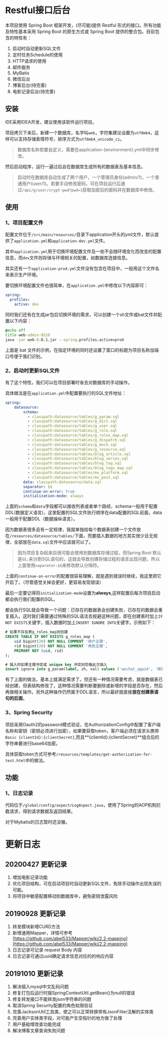 # Restful接口后台

本项目使用 Spring Boot 框架开发，(尽可能)提供 Restful 形式的接口。所有功能及特性基本采用 Spring Boot 的原生方式或 Spring Boot 提供的整合包。目前包含的特性有：

1. 启动时自动更新SQL文件
2. 定时任务Schedule的使用
3. HTTP请求的使用
4. 邮件服务
5. MyBatis
6. 微信后台
7. 博客后台(待完善)
8. 电影记录后台(待完善)

## 安装

IDE采用IDEA开发，建议使用该软件运行项目。

项目拷贝下来后，新建一个数据库，名字叫`web`，字符集建议设置为`utf8mb4`，这样可以支持存储表情符号，排序方式为`utf8mb4_unicode_ci`。

> 数据库名称若要自定义，需要在application-{environment}.yml中同步修改。

然后启动程序，运行一遍过后会在数据库生成所有的数据表及基本信息。

> 启动时在数据库自动生成了两个用户，一个管理员身份(admin/1)，一个普通用户(user/1)。若要手动修改密码，可在项目运行后通过`/api/g/user/crypt-pwd?pwd=1`获取加密后的密码并在数据库中修改。

## 使用

### 1、项目配置文件

配置文件位于`/src/main/resources/`目录下application开头的yml文件，默认提供了`application.yml`和`application-dev.yml`文件。

其中`application.yml`用于切换环境配置文件及一些不会随环境变化而改变的配置信息，而`dev`文件则存储与环境相关的配置，如数据库连接信息。

其实还有一个`application-prod.yml`文件没有包含在项目中，一般用这个文件名来表示生产环境。

要切换环境配置文件也很简单，在`application.yml`中修改以下内容即可：

```yaml
spring:
  profiles:
    active: dev
```

同时我们还有在生成jar包后切换环境的需求，可以创建一个sh文件或bat文件并配置以下内容：

```bat
@echo off
title web-admin-8520
java -jar web-0.0.1.jar --spring.profiles.active=prod
```

上面是 bat 文件的示例，在指定环境的同时还设置了窗口的标题为项目名称加端口号便于我们识别。

### 2、启动时更新SQL文件

有了这个特性，我们可以在项目部署时省去对数据库的手动操作。

具体做法是在`application.yml`中配置要执行的SQL文件地址：

```yaml
spring:
    datasource:
        schema:
          - classpath:datasource/tables/g_param.sql
          - classpath:datasource/tables/g_dict.sql
          - classpath:datasource/tables/g_user.sql
          - classpath:datasource/tables/g_role.sql
          - classpath:datasource/tables/g_roles_map.sql
          - classpath:datasource/tables/g_dispatch.sql
          - classpath:datasource/tables/g_mock.sql
          - classpath:datasource/tables/g_resource.sql
          - classpath:datasource/tables/blog_article.sql
          - classpath:datasource/tables/blog_series.sql
          - classpath:datasource/tables/blog_tag.sql
          - classpath:datasource/tables/blog_tags_map.sql
          - classpath:datasource/tables/mv_platform.sql
          - classpath:datasource/tables/mv_post.sql
        data: classpath:datasource/data.sql
        separator: $$
        continue-on-error: true
        initialization-mode: always
```

上面的`schema`和`data`字段都可以接收列表或者单个路经，schema一般用于配置DDL(数据定义语言)，这里配置的SQL文件执行顺序在data配置的SQL前面，data一般用于配置DDL（数据操纵语言）。

因为数据表很多且有一定规律，我就单独给每个数据表创建一个文件放在`/resources/datasource/tables/`下面，而要插入数据的地方其实很少且无规律，全部放在`data.sql`文件中应该就可以了。

> 因为项目复杂起来后很可能会使用到数据库存储过程，而Spring Boot 默认是以`;`来分割SQL语句的，这就会导致创建存储过程的语言出现问题，所以上面使用`separator:$$`来修改默认分隔符。

上面的`continue-on-error`的配置很容易理解，就是遇到错误时继续，我这里把它开启了。（尽管感觉关掉会更好，更容易发现错误）

最后一定要记得将`initialization-mode`设置为**always**,这样配置后每次项目启动都会执行我们配置的SQL。

都会执行SQL就会导致一个问题：已存在的数据表会创建失败，已存在的数据会重复插入。这时我们需要通过特殊的SQL语法去规避这种问题，即在创建表时加上`IF NOT EXISTS`关键字，插入数据时加上`INSERT IGNORE INTO`关键字。示例如下：

```sql
# 如果不存在表g_roles_map则创建
CREATE TABLE IF NOT EXISTS g_roles_map (
    uid bigint(20) NOT NULL COMMENT '用户主键',
    rid bigint(20) NOT NULL COMMENT '角色主键',
    PRIMARY KEY (uid, rid)
);

# 插入时如果主键冲突或 unique key 冲突则忽略此次插入
insert ignore into g_param(label, zh, val) values ('wechat_appid', '微信公众号appid', '');

```

有了上面的做法，基本上就满足需求了。但还有一种情况需要考虑，就是数据表已经创建，但表结构修改了，这种情况需要判断要删除或新增的字段是否存在，然后再做相关操作。另外这种操作仍然属于DDL语言，所以最好就直接**放在创建表语句的后面**。

### 3、Spring Security

项目采用Oauth2的password模式验证，在AuthorizationConfig中配置了客户端名称和密钥（密钥必须进行加密），如果要获取token，客户端必须在请求头携带 `Basic {clientId}:{clientSecret}`,而且**{clientId}:{clientSecret}**组合后的字符串要进行base64加密。

具体获取token方式可参考`/resources/templates/get-authorization-for-test.html`中的做法。

## 功能

### 1、日志记录

代码位于`/global/config/aspect/LogAspect.java`，使用了Spring的AOP机制拦截请求，得到请求数据及返回结果。

对于Mybatis的日志暂时还没辙。

# 更新日志

## 20200427 更新记录

1. 增加电影记录功能
2. 优化项目结构，可在启动项目时自动更新SQL文件，免除手动操作出现失误的可能。
3. 将项目中敏感配置移动到数据库中，避免密钥泄露风险

## 20190928 更新记录

1. 转发模块新增CURD方法
2. 新增通用Mapper，详情可参考[https://github.com/abel533/Mapper/wiki/2.2-mapping](https://github.com/abel533/Mapper/wiki/2.2-mapping)
3. 日志记录可记录 request Body 内容
4. 日志记录可通过uuid确定请求信息对应的的响应内容

## 20191010 更新记录

1. 解决插入mysql中文乱码问题
2. 修复打包后运行时报SpringContextUtil.getBean()为null的错误
3. 修复转发接口不能转发json字符串的问题
2. 取消Spring Security配置的角色权限验证
3. 完善JacksonUtil工具类，使之可以正常转换带有JsonFilter注解的实体类
4. 完善用户实体类字段，对可能产生空指针的地方做了处理
5. 用户基础增改查功能完成
6. 解决博客文章查询失败问题